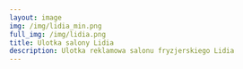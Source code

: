 ```yaml
---
layout: image
img: /img/lidia_min.png
full_img: /img/lidia.png
title: Ulotka salony Lidia
description: Ulotka reklamowa salonu fryzjerskiego Lidia
---
```

